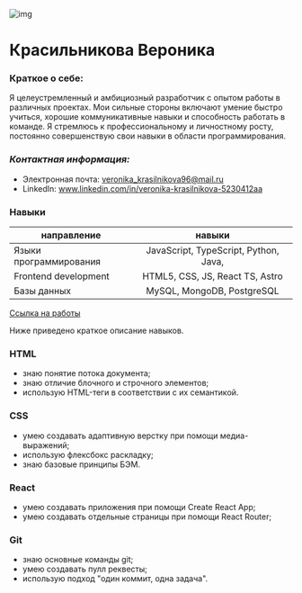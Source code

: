 ![img](https://sun9-25.userapi.com/impg/D_Ln5uIclvqDho3YF3AwSeaI4MqJXSzr0NyyoA/boRpk1TTkRA.jpg?size=707x624&quality=96&sign=b47c611c339884f4910fce789336babe&c_uniq_tag=QEWU_D05pRs5qpoYO3h8A_LaPYnc8QeGDZGdOPWvA9g&type=album)
# Красильникова Вероника

### **Краткое о себе:**
Я целеустремленный и амбициозный разработчик с опытом работы в различных проектах. Мои сильные стороны включают умение быстро учиться, хорошие коммуникативные навыки и способность работать в команде. Я стремлюсь к профессиональному и личностному росту, постоянно совершенствую свои навыки в области программирования.

### ***Контактная информация:***
- Электронная почта: veronika_krasilnikova96@mail.ru
- LinkedIn: www.linkedin.com/in/veronika-krasilnikova-5230412aa

### **Навыки**
   направление    | навыки 
-----------|:-------: 
Языки программирования       |   JavaScript, TypeScript, Python, Java,
Frontend development      |   HTML5, CSS, JS, React TS, Astro
Базы данных    |   MySQL, MongoDB, PostgreSQL 

[Ссылка на работы](https://spontaneous-jalebi-31af4f.netlify.app)

Ниже приведено краткое описание навыков. 

### HTML
- знаю понятие потока документа;
- знаю отличие блочного и строчного элементов;
- использую HTML-теги в соответствии с их семантикой.

### CSS
- умею создавать адаптивную верстку при помощи медиа-выражений;
- использую флексбокс раскладку;
- знаю базовые принципы БЭМ.

### React
- умею создавать приложения при помощи Create React App;
- умею создавать отдельные страницы при помощи React Router;

### Git
- знаю основные команды git;
- умею создавать пулл реквесты;
- использую подход "один коммит, одна задача".
